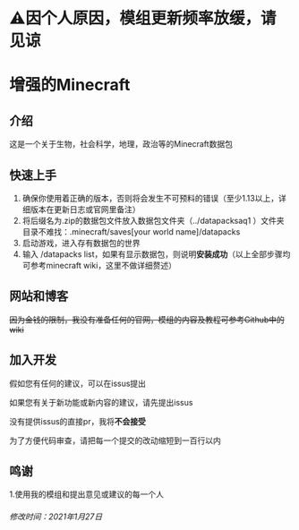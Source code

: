 # ⚠因个人原因，模组更新频率放缓，请见谅
# 增强的Minecraft
## 介绍
这是一个关于生物，社会科学，地理，政治等的Minecraft数据包


## 快速上手
1. 确保你使用着正确的版本，否则将会发生不可预料的错误（至少1.13以上，详细版本在更新日志或官网里备注）
2. 将后缀名为.zip的数据包文件放入数据包文件夹（../datapacksaq1 ）文件夹目录不难找：.minecraft/saves[your world name]/datapacks
3. 启动游戏，进入存有数据包的世界
4. 输入 /datapacks list，如果有显示数据包，则说明**安装成功**（以上全部步骤均可参考minecraft wiki，这里不做详细赘述）
   
## 网站和博客

~~因为金钱的限制，我没有准备任何的官网，模组的内容及教程可参考Github中的wiki~~

## 加入开发
假如您有任何的建议，可以在issus提出

如果您有关于新功能或新内容的建议，请先提出issus

没有提供issus的直接pr，我将**不会接受**

为了方便代码审查，请把每一个提交的改动缩短到一百行以内

## 鸣谢
1.使用我的模组和提出意见或建议的每一个人

###### 修改时间：2021年1月27日

